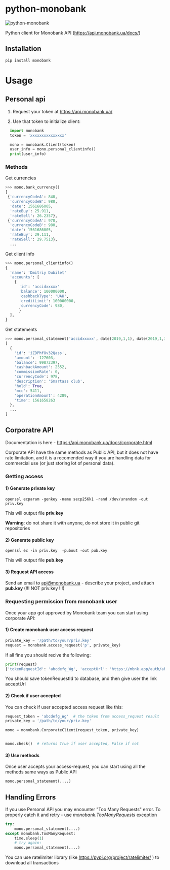 # python-monobank

![python-monobank](https://raw.githubusercontent.com/vitalik/python-monobank/master/docs/logo.png)

Python client for Monobank API (https://api.monobank.ua/docs/)

## Installation

```
pip install monobank
```


# Usage

## Personal api

1) Request your token at https://api.monobank.ua/

2) Use that token to initialize client:

```python
  import monobank
  token = 'xxxxxxxxxxxxxxx'

  mono = monobank.Client(token)
  user_info = mono.personal_clientinfo()
  print(user_info)
```

### Methods

Get currencies

```python
>>> mono.bank_currency()
[
 {'currencyCodeA': 840,
  'currencyCodeB': 980,
  'date': 1561686005,
  'rateBuy': 25.911,
  'rateSell': 26.2357},
 {'currencyCodeA': 978,
  'currencyCodeB': 980,
  'date': 1561686005,
  'rateBuy': 29.111,
  'rateSell': 29.7513},
  ...
```

Get client info

```python
>>> mono.personal_clientinfo()
{
  'name': 'Dmitriy Dubilet'
  'accounts': [
    {
      'id': 'accidxxxxx'
      'balance': 100000000,
      'cashbackType': 'UAH',
      'creditLimit': 100000000,
      'currencyCode': 980,
      }
  ],
}

```


Get statements
```python
>>> mono.personal_statement('accidxxxxx', date(2019,1,1), date(2019,1,30))
[
  {
    'id': 'iZDPhf8v32Qass',
    'amount': -127603,
    'balance': 99872397,
    'cashbackAmount': 2552,
    'commissionRate': 0,
    'currencyCode': 978,
    'description': 'Smartass club',
    'hold': True,
    'mcc': 5411,
    'operationAmount': 4289,
    'time': 1561658263
  },
  ...
]
```




## Corporatre API

Documentation is here - https://api.monobank.ua/docs/corporate.html

Corporate API have the same methods as Public API, but it does not have rate limitation, and it is a recomended way if you are handling data for commercial use (or just storing lot of personal data).

### Getting access

#### 1) Generate private key

```
openssl ecparam -genkey -name secp256k1 -rand /dev/urandom -out priv.key
```

This will output file **priv.key** 

**Warning**: do not share it with anyone, do not store it in public git repositories

#### 2) Generate public key

```
openssl ec -in priv.key  -pubout -out pub.key
```

This will output file **pub.key** 

#### 3) Request API access 
Send an email to api@monobank.ua - describe your project, and attach **pub.key** (!!! NOT priv.key !!!)


### Requesting permission from monobank user

Once your app got approved by Monobank team you can start using corporate API:


#### 1) Create monobank user access request

```python
private_key = '/path/to/your/priv.key'
request = monobank.access_request('p', private_key)
```
If all fine you should recive the following:
```python
print(request)
{'tokenRequestId': 'abcdefg_Wg', 'acceptUrl': 'https://mbnk.app/auth/abcdefg_Wg'}
```

You should save tokenRequestId to database, and then give user the link acceptUrl


#### 2) Check if user accepted

You can check if user accepted access request like this:


```python
request_token = 'abcdefg_Wg'  # the token from access_request result
private_key = '/path/to/your/priv.key'

mono = monobank.CorporateClient(request_token, private_key)


mono.check()  # returns True if user accepted, False if not

```


#### 3) Use methods

Once user accepts your access-request, you can start using all the methods same ways as Public API

```python
mono.personal_statement(....)
```

## Handling Errors

If you use Personal API you may encounter "Too Many Requests" error. To properly catch it and retry - use *monobank.TooManyRequests* exception

```python
try:
    mono.personal_statement(....)
except monobank.TooManyRequest:
    time.sleep(1)
    # try again:
    mono.personal_statement(....)
```

You can use ratelimiter library (like https://pypi.org/project/ratelimiter/ ) to download all transactions
